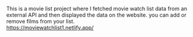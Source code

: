 This is a movie list project where I fetched movie watch list data from an external API and then displayed the data on the website. you can add or remove films from your list.  
                   https://moviewatchlist1.netlify.app/     
 
